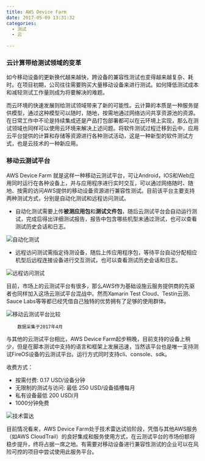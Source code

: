 ```yaml
---
title: AWS Device Farm
date: 2017-05-09 13:31:32
categories: 
  - 测试
  - 云
  
---
```


### 云计算带给测试领域的变革
如今移动设备的更新换代越来越快，跨设备的兼容性测试也变得越来越复杂、耗时。在项目初期，公司往往需要购买大量移动设备来进行测试。如何降低测试成本和减轻测试工作量则成为将要解决的难题。

而云环境的快速发展则给测试领域带来了新的可能性。云计算的本质是一种服务提供模型，通过这种模型可以随时，随地，按需地通过网络访问共享资源池的资源。在日常工作中不论是持续集成还是产品打包部署都可以在云环境上实现，那么在测试领域也同样可以使用云环境来解决上述问题。将软件测试过程迁移到云中，应用云平台提供的计算和存储等资源进行各种测试活动，这是一种新型的软件测试方式，也是云技术的一种新应用。

### 移动云测试平台

AWS Device Farm 就是这样一种移动云测试平台，可让Android，IOS和Web应用同时运行在各种设备上，并与应用程序进行实时交互，可以通过网络随时、随地、按需的访问AWS提供的移动设备资源进行兼容性测试。目前该平台主要支持两种测试方式，分别是自动化测试和远程访问测试。

- 自动化测试需要上传**被测应用包**和**测试文件包**，随后云测试平台会自动运行测试，完成后得出详细测试报告，报告中包含哪些机型未通过测试，也可以查看测试历史会话和日志。

![自动化测试](自动化测试.png)

- 远程访问测试需指定待测设备，随后上传应用程序包，等待平台自动分配相应机型后远程连接设备进行交互测试，也可以查看测试历史会话和日志。

![远程访问测试](远程访问测试.png)

目前，市场上的云测试平台有很多，那么AWS作为基础设施云服务提供商的先驱者也同样加入这场云测试平台混战中。然而Xamarin Test Cloud、Testin云测、Sauce Labs等等都已经凭借自己独特的优势拥有了足够的使用群体。

![移动云测试平台比较](移动云测试平台比较.png)
		
		数据采集于2017年4月

与其他的云测试平台相比，AWS Device Farm起步稍晚，目前支持的设备上稍少，但是在脚本测试中支持的语言和框架上发展迅速，当然该平台也是唯一支持测试FireOS设备的云测试平台。运行方式同时支持cli、console、sdk。

收费方式：

- 按需付费: 0.17 USD/设备分钟
- 无限制的测试与访问: 最低 250 USD/设备插槽每月
- 私有设备最低 200 USD/月
- 1000分钟免费

![技术雷达](技术雷达.png)

目前情况看来，AWS Device Farm处于技术雷达试验阶段，凭借与其他AWS服务（如AWS CloudTrail）的良好集成和服务使用方式，在云测试平台的市场份额将稳步提升，终将占据一席之地。有需要对移动设备进行兼容性测试的企业可以在风险可控的项目中尝试使用此服务平台。